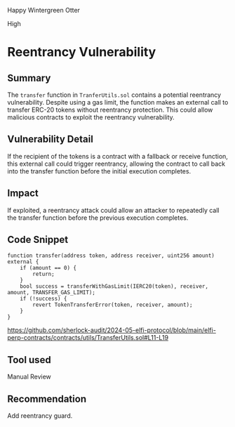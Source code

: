 Happy Wintergreen Otter

High

# Reentrancy Vulnerability

## Summary
The `transfer` function in `TranferUtils.sol` contains a potential reentrancy vulnerability. Despite using a gas limit, the function makes an external call to transfer ERC-20 tokens without reentrancy protection. This could allow malicious contracts to exploit the reentrancy vulnerability.
## Vulnerability Detail
If the recipient of the tokens is a contract with a fallback or receive function, this external call could trigger reentrancy, allowing the contract to call back into the transfer function before the initial execution completes.
## Impact
If exploited, a reentrancy attack could allow an attacker to repeatedly call the transfer function before the previous execution completes.
## Code Snippet

    function transfer(address token, address receiver, uint256 amount) external {
        if (amount == 0) {
            return;
        }
        bool success = transferWithGasLimit(IERC20(token), receiver, amount, TRANSFER_GAS_LIMIT);
        if (!success) {
            revert TokenTransferError(token, receiver, amount);
        }
    }

https://github.com/sherlock-audit/2024-05-elfi-protocol/blob/main/elfi-perp-contracts/contracts/utils/TransferUtils.sol#L11-L19
## Tool used

Manual Review

## Recommendation
Add reentrancy guard.